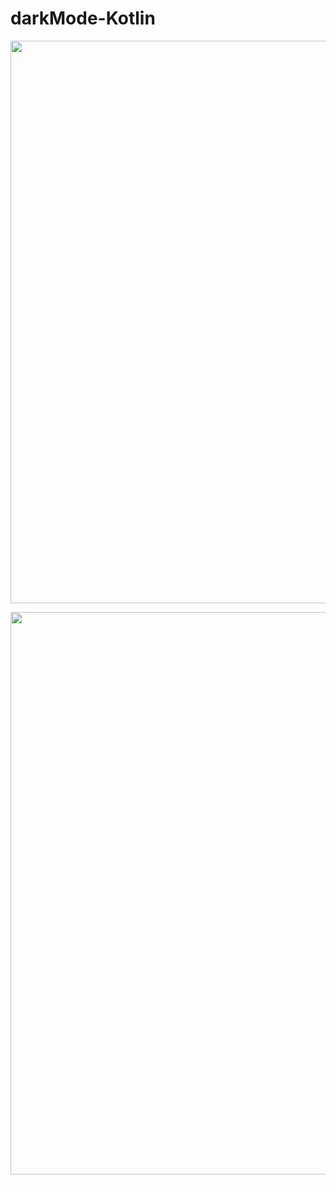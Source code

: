 # darkMode-Kotlin

<p>
  <img src="img/DarkModeTwo" height="900px" align="middle">
</p> 

<p>
  <img src="img/DarkModeThree" height="900px" align="middle">
</p> 


